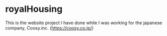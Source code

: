 # royalHousing

This is the website project I have done while I was working for the japanese company, Coosy.inc. (https://coosy.co.jp/)
